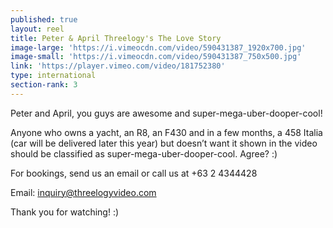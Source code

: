 ```yaml
---
published: true
layout: reel
title: Peter & April Threelogy's The Love Story
image-large: 'https://i.vimeocdn.com/video/590431387_1920x700.jpg'
image-small: 'https://i.vimeocdn.com/video/590431387_750x500.jpg'
link: 'https://player.vimeo.com/video/181752380'
type: international
section-rank: 3
---
```

Peter and April, you guys are awesome and super-mega-uber-dooper-cool!

Anyone who owns a yacht, an R8, an F430 and in a few months, a 458 Italia (car will be delivered later this year) but doesn’t want it shown in the video should be classified as super-mega-uber-dooper-cool. Agree? :)

For bookings, send us an email or call us at +63 2 4344428

Email: inquiry@threelogyvideo.com

Thank you for watching! :)